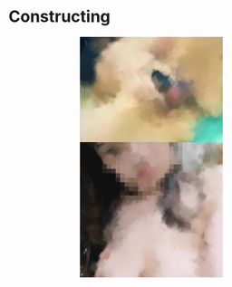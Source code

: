 # Constructing

<p align="center">
    <img src="aa.jpg" align="center" width="50%">
    <img src="bb.jpg" align="center" width="50%">
</p>

